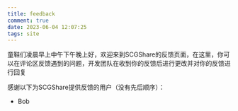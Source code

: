 ```yaml
---
title: feedback
comment: true
date: 2023-06-04 12:07:25
tags: site
---
```

童鞋们凌晨早上中午下午晚上好，欢迎来到SCGShare的反馈页面，在这里，你可以在评论区反馈遇到的问题，开发团队在收到你的反馈后进行更改并对你的反馈进行回复

感谢以下为SCGShare提供反馈的用户（没有先后顺序）：
- Bob